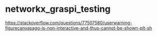 # networkx_graspi_testing
https://stackoverflow.com/questions/77507580/userwarning-figurecanvasagg-is-non-interactive-and-thus-cannot-be-shown-plt-sh
